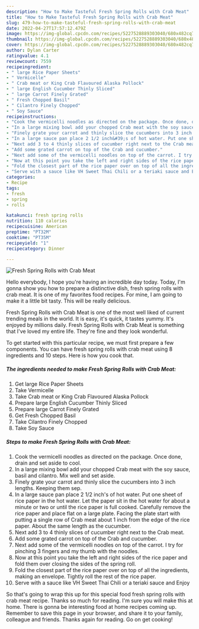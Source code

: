 ```yaml
---
description: "How to Make Tasteful Fresh Spring Rolls with Crab Meat"
title: "How to Make Tasteful Fresh Spring Rolls with Crab Meat"
slug: 479-how-to-make-tasteful-fresh-spring-rolls-with-crab-meat
date: 2022-04-27T17:57:12.479Z
image: https://img-global.cpcdn.com/recipes/5227528889303040/680x482cq70/fresh-spring-rolls-with-crab-meat-recipe-main-photo.jpg
thumbnail: https://img-global.cpcdn.com/recipes/5227528889303040/680x482cq70/fresh-spring-rolls-with-crab-meat-recipe-main-photo.jpg
cover: https://img-global.cpcdn.com/recipes/5227528889303040/680x482cq70/fresh-spring-rolls-with-crab-meat-recipe-main-photo.jpg
author: Dylan Carter
ratingvalue: 4.1
reviewcount: 7559
recipeingredient:
- " large Rice Paper Sheets"
- " Vermicelle"
- " Crab meat or King Crab Flavoured Alaska Pollock"
- " large English Cucumber Thinly Sliced"
- " large Carrot Finely Grated"
- " Fresh Chopped Basil"
- " Cilantro Finely Chopped"
- " Soy Sauce"
recipeinstructions:
- "Cook the vermicelli noodles as directed on the package. Once done, drain and set aside to cool."
- "In a large mixing bowl add your chopped Crab meat with the soy sauce, basil and cilantro. Mix well and set aside."
- "Finely grate your carrot and thinly slice the cucumbers into 3 inch lengths. Keeping them sep."
- "In a large sauce pan place 2 1/2 inch&#39;s of hot water. Put one sheet of rice paper in the hot water. Let the paper sit in the hot water for about a minute or two or until the rice paper is full cooked. Carefully remove the rice paper and place flat on a large plate. Facing the plate start with putting a single row of Crab meat about 1 inch from the edge of the rice paper. About the same length as the cucumber."
- "Next add 3 to 4 thinly slices of cucumber right next to the Crab meat."
- "Add some grated carrot on top of the Crab and cucumber."
- "Next add some of the vermicelli noodles on top of the carrot. I try for pinching 3 fingers and my thumb with the noodles."
- "Now at this point you take the left and right sides of the rice paper and fold them over closing the sides of the spring roll."
- "Fold the closest part of the rice paper over on top of all the ingredients, making an envelope. Tightly roll the rest of the rice paper."
- "Serve with a sauce like VH Sweet Thai Chili or a teriaki sauce and Enjoy"
categories:
- Recipe
tags:
- fresh
- spring
- rolls

katakunci: fresh spring rolls 
nutrition: 110 calories
recipecuisine: American
preptime: "PT32M"
cooktime: "PT35M"
recipeyield: "1"
recipecategory: Dinner

---
```



![Fresh Spring Rolls with Crab Meat](https://img-global.cpcdn.com/recipes/5227528889303040/680x482cq70/fresh-spring-rolls-with-crab-meat-recipe-main-photo.jpg)

Hello everybody, I hope you're having an incredible day today. Today, I'm gonna show you how to prepare a distinctive dish, fresh spring rolls with crab meat. It is one of my favorites food recipes. For mine, I am going to make it a little bit tasty. This will be really delicious.

Fresh Spring Rolls with Crab Meat is one of the most well liked of current trending meals in the world. It is easy, it's quick, it tastes yummy. It's enjoyed by millions daily. Fresh Spring Rolls with Crab Meat is something that I've loved my entire life. They're fine and they look wonderful.




To get started with this particular recipe, we must first prepare a few components. You can have fresh spring rolls with crab meat using 8 ingredients and 10 steps. Here is how you cook that.

<!--inarticleads1-->

##### The ingredients needed to make Fresh Spring Rolls with Crab Meat:

1. Get  large Rice Paper Sheets
1. Take  Vermicelle
1. Take  Crab meat or King Crab Flavoured Alaska Pollock
1. Prepare  large English Cucumber Thinly Sliced
1. Prepare  large Carrot Finely Grated
1. Get  Fresh Chopped Basil
1. Take  Cilantro Finely Chopped
1. Take  Soy Sauce




<!--inarticleads2-->

##### Steps to make Fresh Spring Rolls with Crab Meat:

1. Cook the vermicelli noodles as directed on the package. Once done, drain and set aside to cool.
1. In a large mixing bowl add your chopped Crab meat with the soy sauce, basil and cilantro. Mix well and set aside.
1. Finely grate your carrot and thinly slice the cucumbers into 3 inch lengths. Keeping them sep.
1. In a large sauce pan place 2 1/2 inch&#39;s of hot water. Put one sheet of rice paper in the hot water. Let the paper sit in the hot water for about a minute or two or until the rice paper is full cooked. Carefully remove the rice paper and place flat on a large plate. Facing the plate start with putting a single row of Crab meat about 1 inch from the edge of the rice paper. About the same length as the cucumber.
1. Next add 3 to 4 thinly slices of cucumber right next to the Crab meat.
1. Add some grated carrot on top of the Crab and cucumber.
1. Next add some of the vermicelli noodles on top of the carrot. I try for pinching 3 fingers and my thumb with the noodles.
1. Now at this point you take the left and right sides of the rice paper and fold them over closing the sides of the spring roll.
1. Fold the closest part of the rice paper over on top of all the ingredients, making an envelope. Tightly roll the rest of the rice paper.
1. Serve with a sauce like VH Sweet Thai Chili or a teriaki sauce and Enjoy




So that's going to wrap this up for this special food fresh spring rolls with crab meat recipe. Thanks so much for reading. I'm sure you will make this at home. There is gonna be interesting food at home recipes coming up. Remember to save this page in your browser, and share it to your family, colleague and friends. Thanks again for reading. Go on get cooking!
